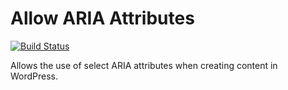 # Allow ARIA Attributes

[![Build Status](https://travis-ci.org/washingtonstateuniversity/WSUWP-Plugin-Allow-Aria-Attributes.svg?branch=master)](https://travis-ci.org/washingtonstateuniversity/WSUWP-Plugin-Allow-Aria-Attributes)

Allows the use of select ARIA attributes when creating content in WordPress.
